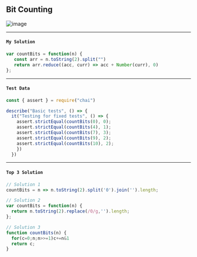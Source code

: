 ## Bit Counting
![image](https://user-images.githubusercontent.com/99033220/174199839-aa0c5323-35aa-493d-a678-535f974519fd.png)

---
#### `My Solution`
```JavaScript
var countBits = function(n) {
   const arr = n.toString(2).split("")
   return arr.reduce((acc, curr) => acc + Number(curr), 0)
};
```
---
#### `Test Data`
```JavaScript
const { assert } = require("chai")

describe("Basic tests", () => {
  it("Testing for fixed tests", () => {
    assert.strictEqual(countBits(0), 0);
    assert.strictEqual(countBits(4), 1);
    assert.strictEqual(countBits(7), 3);
    assert.strictEqual(countBits(9), 2);
    assert.strictEqual(countBits(10), 2);
    })
  })
```
---
#### `Top 3 Solution`
```JavaScript
// Solution 1
countBits = n => n.toString(2).split('0').join('').length;

// Solution 2
var countBits = function(n) {
  return n.toString(2).replace(/0/g,'').length;
};

// Solution 3
function countBits(n) {
  for(c=0;n;n>>=1)c+=n&1
  return c;
}
```

